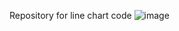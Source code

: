 Repository for line chart code
![image](https://github.com/evidyasagar/reactmysqldemo/assets/42410939/5f2680c0-269f-4b31-893c-ca356414a953)
